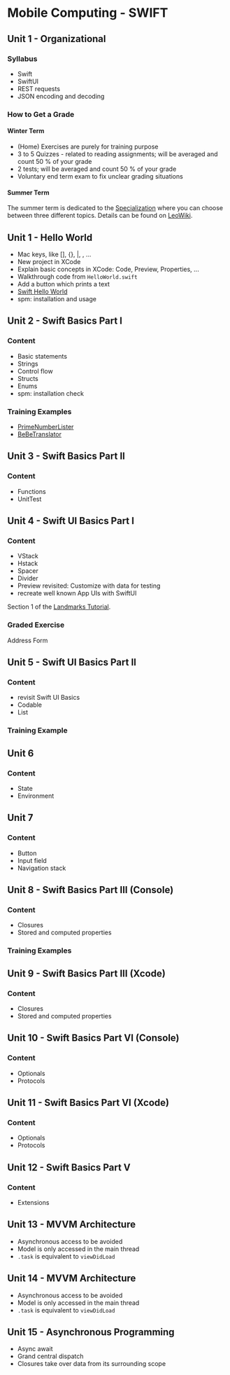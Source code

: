 # Mobile Computing - SWIFT

## Unit 1 - Organizational
### Syllabus
- Swift
- SwiftUI
- REST requests
- JSON encoding and decoding

### How to Get a Grade
#### Winter Term
- (Home) Exercises are purely for training purpose
- 3 to 5 Quizzes - related to reading assignments; will be averaged and count 50 % of your grade
- 2 tests; will be averaged and count 50 % of your grade
- Voluntary end term exam to fix unclear grading situations

#### Summer Term
The summer term is dedicated to the [Specialization](https://leowiki.htl-leonding.ac.at/doku.php?id=class:medt_spezialisierung) where you can choose between three different topics. Details can be found on [LeoWiki](https://leowiki.htl-leonding.ac.at/doku.php?id=class:medt_spezialisierung).

## Unit 1 - Hello World
- Mac keys, like [], {}, |, \, ...
- New project in XCode
- Explain basic concepts in XCode: Code, Preview, Properties, ...
- Walkthrough code from `HelloWorld.swift`
- Add a button which prints a text
- [Swift Hello World](https://developer.apple.com/tutorials/develop-in-swift/hello-swiftui)
- spm: installation and usage

## Unit 2 - Swift Basics Part I
### Content
- Basic statements
- Strings
- Control flow
- Structs
- Enums
- spm: installation check

### Training Examples
- [PrimeNumberLister](https://github.com/htl-leo-medtmc-4/prime-number-lister-starter-code)
- [BeBeTranslator](https://github.com/htl-leo-medtmc-4/be-be-translator-starter-code)

## Unit 3 - Swift Basics Part II
### Content
- Functions
- UnitTest

## Unit 4 - Swift UI Basics Part I
### Content
- VStack
- Hstack
- Spacer
- Divider
- Preview revisited: Customize with data for testing
- recreate well known App UIs with SwiftUI

Section 1 of the [Landmarks Tutorial](https://developer.apple.com/tutorials/swiftui).

### Graded Exercise
Address Form

## Unit 5 - Swift UI Basics Part II
### Content
- revisit Swift UI Basics
- Codable
- List

### Training Example

## Unit 6 
### Content
- State
- Environment

## Unit 7
### Content
- Button
- Input field
- Navigation stack

## Unit 8 - Swift Basics Part III (Console)
### Content
- Closures
- Stored and computed properties 

### Training Examples

## Unit 9 - Swift Basics Part III (Xcode)
### Content
- Closures
- Stored and computed properties

## Unit 10 - Swift Basics Part VI (Console)
### Content
- Optionals
- Protocols

## Unit 11 - Swift Basics Part VI (Xcode)
### Content
- Optionals
- Protocols

## Unit 12 - Swift Basics Part V
### Content
- Extensions

## Unit 13 - MVVM Architecture
- Asynchronous access to be avoided
- Model is only accessed in the main thread
- `.task` is equivalent to `viewDidLoad`

## Unit 14 - MVVM Architecture
- Asynchronous access to be avoided
- Model is only accessed in the main thread
- `.task` is equivalent to `viewDidLoad`

## Unit 15 - Asynchronous Programming
- Async await
- Grand central dispatch
- Closures take over data from its surrounding scope

